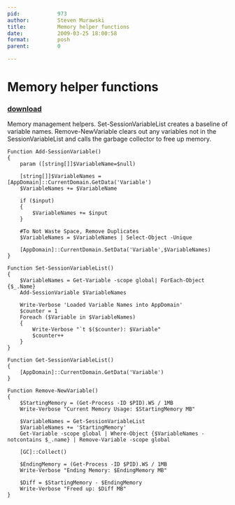```yaml
---
pid:            973
author:         Steven Murawski
title:          Memory helper functions
date:           2009-03-25 18:00:58
format:         posh
parent:         0

---
```


# Memory helper functions

### [download](Scripts\973.ps1)

Memory management helpers.  Set-SessionVariableList creates a baseline of variable names.  Remove-NewVariable clears out any variables not in the SessionVariableList and calls the garbage collector to free up memory.

```posh
Function Add-SessionVariable()
{
	param ([string[]]$VariableName=$null)
	
	[string[]]$VariableNames = [AppDomain]::CurrentDomain.GetData('Variable')
	$VariableNames += $VariableName
	
	if ($input)
	{
		$VariableNames += $input
	}
	
	#To Not Waste Space, Remove Duplicates
	$VariableNames = $VariableNames | Select-Object -Unique
	
	[AppDomain]::CurrentDomain.SetData('Variable',$VariableNames)
}

Function Set-SessionVariableList()
{
	$VariableNames = Get-Variable -scope global| ForEach-Object {$_.Name}
	Add-SessionVariable $VariableNames
	
	Write-Verbose 'Loaded Variable Names into AppDomain'
	$counter = 1
	Foreach ($Variable in $VariableNames)
	{
		Write-Verbose "`t $($counter): $Variable" 
		$counter++
	}
}

Function Get-SessionVariableList()
{
	[AppDomain]::CurrentDomain.GetData('Variable')
}

Function Remove-NewVariable()
{
	$StartingMemory = (Get-Process -ID $PID).WS / 1MB
	Write-Verbose "Current Memory Usage: $StartingMemory MB"

	$VariableNames = Get-SessionVariableList
	$VariableNames += 'StartingMemory'
	Get-Variable -scope global | Where-Object {$VariableNames -notcontains $_.name} | Remove-Variable -scope global
	
	[GC]::Collect()
	
	$EndingMemory = (Get-Process -ID $PID).WS / 1MB
	Write-Verbose "Ending Memory: $EndingMemory MB"
	
	$Diff = $StartingMemory - $EndingMemory
	Write-Verbose "Freed up: $Diff MB"
}
```
